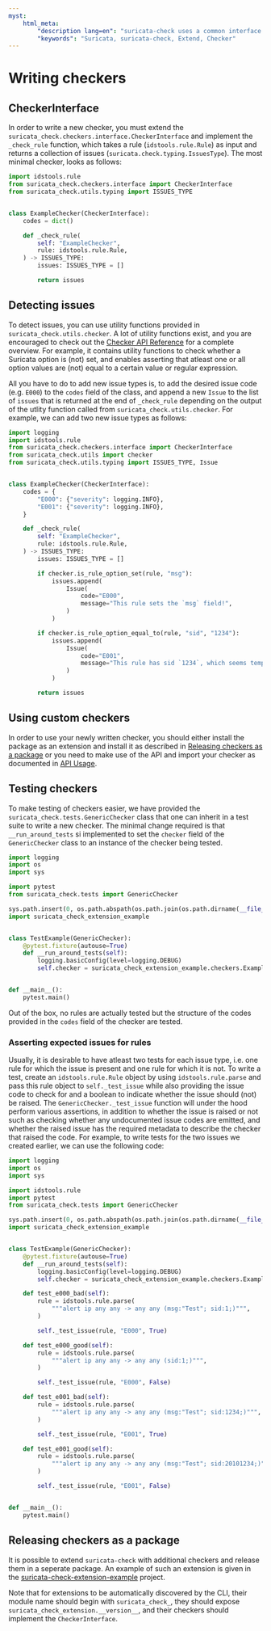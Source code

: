 ```yaml
---
myst:
    html_meta:
        "description lang=en": "suricata-check uses a common interface for all checkers, making it easy to implement new or custom checks for Suricata rules."
        "keywords": "Suricata, suricata-check, Extend, Checker"
---
```

# Writing checkers

## CheckerInterface

In order to write a new checker, you must extend the `suricata_check.checkers.interface.CheckerInterface` and implement the `_check_rule` function, which takes a rule (`idstools.rule.Rule`) as input and returns a collection of issues (`suricata.check.typing.IssuesType`). The most minimal checker, looks as follows:

```python
import idstools.rule
from suricata_check.checkers.interface import CheckerInterface
from suricata_check.utils.typing import ISSUES_TYPE


class ExampleChecker(CheckerInterface):
    codes = dict()

    def _check_rule(
        self: "ExampleChecker",
        rule: idstools.rule.Rule,
    ) -> ISSUES_TYPE:
        issues: ISSUES_TYPE = []

        return issues
```

## Detecting issues

To detect issues, you can use utility functions provided in `suricata_check.utils.checker`. A lot of utility functions exist, and you are encouraged to check out the [Checker API Reference](https://suricata-check.teuwen.net/autoapi/suricata_check/utils/checker/index.html) for a complete overview. For example, it contains utility functions to check whether a Suricata option is (not) set, and enables asserting that atleast one or all option values are (not) equal to a certain value or regular expression.

All you have to do to add new issue types is, to add the desired issue code (e.g. `E000`) to the `codes` field of the class, and append a new `Issue` to the list of `issues` that is returned at the end of `_check_rule` depending on the output of the utlity function called from `suricata_check.utils.checker`. For example, we can add two new issue types as follows:

```python
import logging
import idstools.rule
from suricata_check.checkers.interface import CheckerInterface
from suricata_check.utils import checker
from suricata_check.utils.typing import ISSUES_TYPE, Issue


class ExampleChecker(CheckerInterface):
    codes = {
        "E000": {"severity": logging.INFO},
        "E001": {"severity": logging.INFO},
    }

    def _check_rule(
        self: "ExampleChecker",
        rule: idstools.rule.Rule,
    ) -> ISSUES_TYPE:
        issues: ISSUES_TYPE = []

        if checker.is_rule_option_set(rule, "msg"):
            issues.append(
                Issue(
                    code="E000",
                    message="This rule sets the `msg` field!",
                )
            )

        if checker.is_rule_option_equal_to(rule, "sid", "1234"):
            issues.append(
                Issue(
                    code="E001",
                    message="This rule has sid `1234`, which seems temporary.\nDo not forget to change it to an actual sid!",
                )
            )

        return issues
```

## Using custom checkers

In order to use your newly written checker, you should either install the package as an extension and install it as described in [Releasing checkers as a package](#releasing-checkers-as-a-package) or you need to make use of the API and import your checker as documented in [API Usage](./api_usage.md#selecting-checkers).

## Testing checkers

To make testing of checkers easier, we have provided the `suricata_check.tests.GenericChecker` class that one can inherit in a test suite to write a new checker. The minimal change required is that `__run_around_tests` si implemented to set the `checker` field of the `GenericChecker` class to an instance of the checker being tested.

```python
import logging
import os
import sys

import pytest
from suricata_check.tests import GenericChecker

sys.path.insert(0, os.path.abspath(os.path.join(os.path.dirname(__file__), "../..")))
import suricata_check_extension_example


class TestExample(GenericChecker):
    @pytest.fixture(autouse=True)
    def __run_around_tests(self):
        logging.basicConfig(level=logging.DEBUG)
        self.checker = suricata_check_extension_example.checkers.ExampleChecker()


def __main__():
    pytest.main()
```

Out of the box, no rules are actually tested but the structure of the codes provided in the `codes` field of the checker are tested.

### Asserting expected issues for rules

Usually, it is desirable to have atleast two tests for each issue type, i.e. one rule for which the issue is present and one rule for which it is not. To write a test, create an `idstools.rule.Rule` object by using `idstools.rule.parse` and pass this rule object to `self._test_issue` while also providing the issue code to check for and a boolean to indicate whether the issue should (not) be raised. The `GenericChecker._test_issue` function will under the hood perform various assertions, in addition to whether the issue is raised or not such as checking whether any undocumented issue codes are emitted, and whether the raised issue has the required metadata to describe the checker that raised the code. For example, to write tests for the two issues we created earlier, we can use the following code:

```python
import logging
import os
import sys

import idstools.rule
import pytest
from suricata_check.tests import GenericChecker

sys.path.insert(0, os.path.abspath(os.path.join(os.path.dirname(__file__), "../..")))
import suricata_check_extension_example


class TestExample(GenericChecker):
    @pytest.fixture(autouse=True)
    def __run_around_tests(self):
        logging.basicConfig(level=logging.DEBUG)
        self.checker = suricata_check_extension_example.checkers.ExampleChecker()

    def test_e000_bad(self):
        rule = idstools.rule.parse(
            """alert ip any any -> any any (msg:"Test"; sid:1;)""",
        )

        self._test_issue(rule, "E000", True)

    def test_e000_good(self):
        rule = idstools.rule.parse(
            """alert ip any any -> any any (sid:1;)""",
        )

        self._test_issue(rule, "E000", False)

    def test_e001_bad(self):
        rule = idstools.rule.parse(
            """alert ip any any -> any any (msg:"Test"; sid:1234;)""",
        )

        self._test_issue(rule, "E001", True)

    def test_e001_good(self):
        rule = idstools.rule.parse(
            """alert ip any any -> any any (msg:"Test"; sid:20101234;)""",
        )

        self._test_issue(rule, "E001", False)


def __main__():
    pytest.main()
```

## Releasing checkers as a package

It is possible to extend `suricata-check` with additional checkers and release them in a seperate package. An example of such an extension is given in the [suricata-check-extension-example](https://github.com/Koen1999/suricata-check-extension-example) project.

Note that for extensions to be automatically discovered by the CLI, their module name should begin with `suricata_check_`, they should expose `suricata_check_extension.__version__`, and their checkers should implement the `CheckerInterface`.
